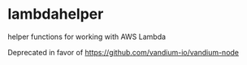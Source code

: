 # lambdahelper
helper functions for working with AWS Lambda

Deprecated in favor of https://github.com/vandium-io/vandium-node
